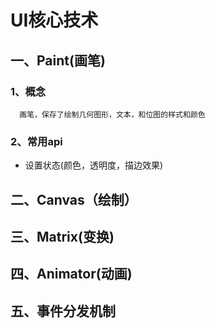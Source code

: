 # UI核心技术

## 一、Paint(画笔)

### 1、概念

      画笔，保存了绘制几何图形，文本，和位图的样式和颜色

### 2、常用api

* 设置状态(颜色，透明度，描边效果)

## 二、Canvas（绘制）

## 三、Matrix(变换)

## 四、Animator(动画)

## 五、事件分发机制









